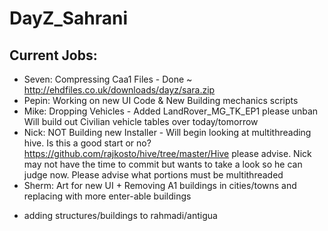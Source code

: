DayZ_Sahrani
===================

Current Jobs:
--------------
- Seven:	Compressing Caa1 Files - Done ~ http://ehdfiles.co.uk/downloads/dayz/sara.zip	
- Pepin:	Working on new UI Code & New Building mechanics scripts
- Mike:		Dropping Vehicles - Added LandRover_MG_TK_EP1 please unban Will build out Civilian vehicle tables over today/tomorrow
- Nick:		NOT Building new Installer - Will begin looking at multithreading hive. Is this a good start or no?
https://github.com/rajkosto/hive/tree/master/Hive please advise. Nick may not have the time to commit
but wants to take a look so he can judge now. Please advise what portions must be multithreaded
- Sherm:	Art for new UI + Removing A1 buildings in cities/towns and replacing with more enter-able buildings
+ adding structures/buildings to rahmadi/antigua
